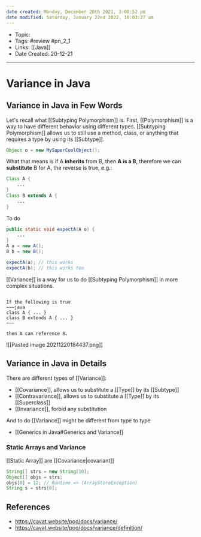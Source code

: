 ```yaml
---
date created: Monday, December 20th 2021, 3:00:52 pm
date modified: Saturday, January 22nd 2022, 10:03:27 am
---
```


- Topic:
- Tags: #review #pn_2_1
- Links: [[Java]]
- Date Created: 20-12-21

---

# Variance in Java

## Variance in Java in Few Words

Let's recall what [[Subtyping Polymorphism]] is. First, [[Polymorphism]] is a way to have different behavior using different types. [[Subtyping Polymorphism]] allows us to still use a method, class, or anything that requires a type by using its [[Subtype]].

```java
Object o = new MySuperCoolObject();
```

What that means is if A **inherits** from B, then **A is a B**, therefore we can **substitute** B for A, the reverse is true, e.g.:

```java
Class A {
	...
}
Class B extends A {
	...
}
```

To do

```java
public static void expectA(A o) {
	...
}
A a = new A();
B b = new B();

expectA(a); // this works
expectA(b); // this works too
```

[[Variance]] is a way for us to do [[Subtyping Polymorphism]]  in more complex situations.

```ad-tip

If the following is true
~~~java
class A { ... }
class B extends A { ... }
~~~

then A can reference B.

```

![[Pasted image 20211220184437.png]]

## Variance in Java in Details

There are different types of [[Variance]]:

- [[Covariance]], allows us to substitute a [[Type]] by its [[Subtype]]
- [[Contravariance]], allows us to substitute a [[Type]] by its [[Superclass]]
- [[Invariance]], forbid any substitution

And to do [[Variance]] might be different from type to type

- [[Generics in Java#Generics and Variance]]

### Static Arrays and Variance

[[Static Array]] are [[Covariance|covariant]]

```java
String[] strs = new String[10];
Object[] objs = strs;
objs[0] = 12; // Runtime => (ArrayStoreException)
String s = strs[0]; 
```

## References

- https://cavat.website/poo/docs/variance/
- https://cavat.website/poo/docs/variance/definition/

